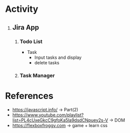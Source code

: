 # Activity
1. ## **Jira App**              
    1. ### **Todo List**
        - Task 
            - Input tasks and display
            - delete tasks
    2. ### **Task Manager**


# References
* https://javascript.info/ -> Part(2)
* https://www.youtube.com/playlist?list=PL4cUxeGkcC9gfoKa5la9dsdCNpuey2s-V -> DOM 
* https://flexboxfroggy.com -> game + learn css


